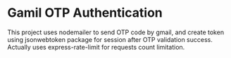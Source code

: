 # Gamil OTP Authentication
This project uses nodemailer to send OTP code by gmail, and create token using jsonwebtoken package for session after OTP validation success. Actually uses express-rate-limit for requests count limitation.
